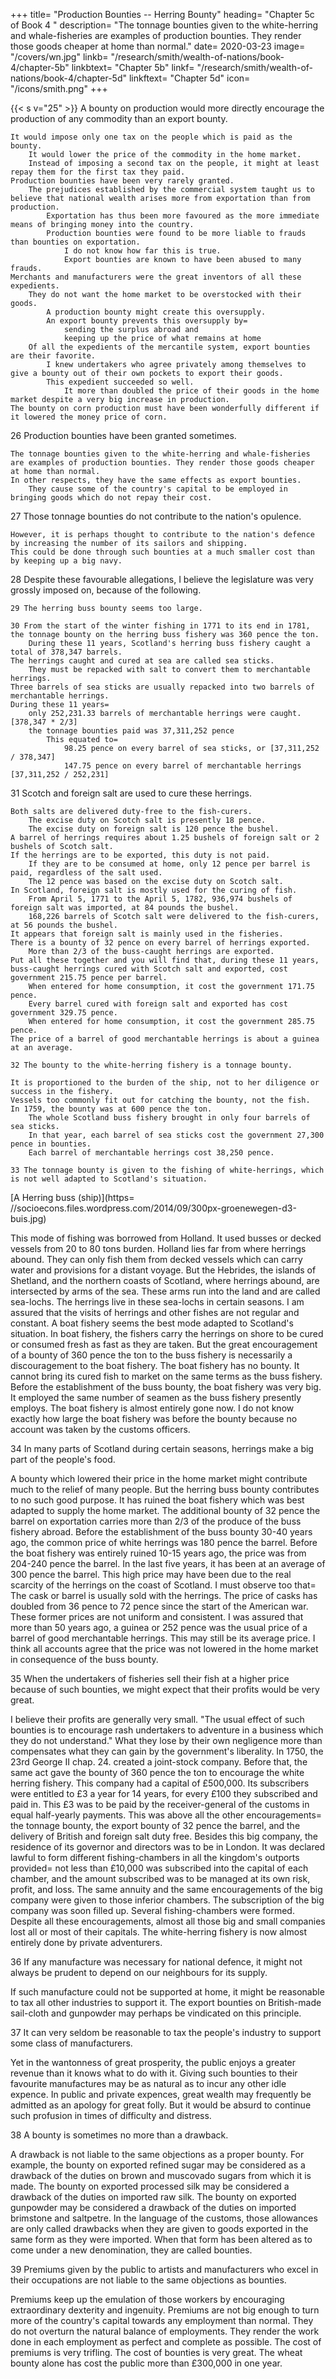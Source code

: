 +++
title=  "Production Bounties -- Herring Bounty"
heading=  "Chapter 5c of Book 4 "
description=  "The tonnage bounties given to the white-herring and whale-fisheries are examples of production bounties. They render those goods cheaper at home than normal."
date=  2020-03-23
image=  "/covers/wn.jpg"
linkb=  "/research/smith/wealth-of-nations/book-4/chapter-5b"
linkbtext=  "Chapter 5b"
linkf=  "/research/smith/wealth-of-nations/book-4/chapter-5d"
linkftext=  "Chapter 5d"
icon=  "/icons/smith.png"
+++


{{< s v="25" >}} A bounty on production would more directly encourage the production of any commodity than an export bounty.

    It would impose only one tax on the people which is paid as the bounty.
        It would lower the price of the commodity in the home market.
        Instead of imposing a second tax on the people, it might at least repay them for the first tax they paid.
    Production bounties have been very rarely granted.
        The prejudices established by the commercial system taught us to believe that national wealth arises more from exportation than from production.
            Exportation has thus been more favoured as the more immediate means of bringing money into the country.
            Production bounties were found to be more liable to frauds than bounties on exportation.
                I do not know how far this is true.
                Export bounties are known to have been abused to many frauds.
    Merchants and manufacturers were the great inventors of all these expedients.
        They do not want the home market to be overstocked with their goods.
            A production bounty might create this oversupply.
            An export bounty prevents this oversupply by= 
                sending the surplus abroad and
                keeping up the price of what remains at home
        Of all the expedients of the mercantile system, export bounties are their favorite.
            I knew undertakers who agree privately among themselves to give a bounty out of their own pockets to export their goods.
            This expedient succeeded so well.
                It more than doubled the price of their goods in the home market despite a very big increase in production.
    The bounty on corn production must have been wonderfully different if it lowered the money price of corn.

26 Production bounties have been granted sometimes.

    The tonnage bounties given to the white-herring and whale-fisheries are examples of production bounties. They render those goods cheaper at home than normal.
    In other respects, they have the same effects as export bounties.
        They cause some of the country's capital to be employed in bringing goods which do not repay their cost.

27 Those tonnage bounties do not contribute to the nation's opulence.

    However, it is perhaps thought to contribute to the nation's defence by increasing the number of its sailors and shipping.
    This could be done through such bounties at a much smaller cost than by keeping up a big navy.

28 Despite these favourable allegations, I believe the legislature was very grossly imposed on, because of the following.

    29 The herring buss bounty seems too large.

    30 From the start of the winter fishing in 1771 to its end in 1781, the tonnage bounty on the herring buss fishery was 360 pence the ton.
        During these 11 years, Scotland's herring buss fishery caught a total of 378,347 barrels.
    The herrings caught and cured at sea are called sea sticks.
        They must be repacked with salt to convert them to merchantable herrings.
    Three barrels of sea sticks are usually repacked into two barrels of merchantable herrings.
    During these 11 years= 
        only 252,231.33 barrels of merchantable herrings were caught. [378,347 * 2/3]
        the tonnage bounties paid was 37,311,252 pence
            This equated to= 
                98.25 pence on every barrel of sea sticks, or [37,311,252 / 378,347]
                147.75 pence on every barrel of merchantable herrings [37,311,252 / 252,231]

31 Scotch and foreign salt are used to cure these herrings.

    Both salts are delivered duty-free to the fish-curers.
        The excise duty on Scotch salt is presently 18 pence.
        The excise duty on foreign salt is 120 pence the bushel.
    A barrel of herrings requires about 1.25 bushels of foreign salt or 2 bushels of Scotch salt.
    If the herrings are to be exported, this duty is not paid.
        If they are to be consumed at home, only 12 pence per barrel is paid, regardless of the salt used.
        The 12 pence was based on the excise duty on Scotch salt.
    In Scotland, foreign salt is mostly used for the curing of fish.
        From April 5, 1771 to the April 5, 1782, 936,974 bushels of foreign salt was imported, at 84 pounds the bushel.
        168,226 barrels of Scotch salt were delivered to the fish-curers, at 56 pounds the bushel.
    It appears that foreign salt is mainly used in the fisheries.
    There is a bounty of 32 pence on every barrel of herrings exported.
        More than 2/3 of the buss-caught herrings are exported.
    Put all these together and you will find that, during these 11 years, buss-caught herrings cured with Scotch salt and exported, cost government 215.75 pence per barrel.
        When entered for home consumption, it cost the government 171.75 pence.
        Every barrel cured with foreign salt and exported has cost government 329.75 pence.
        When entered for home consumption, it cost the government 285.75 pence.
    The price of a barrel of good merchantable herrings is about a guinea at an average.

    32 The bounty to the white-herring fishery is a tonnage bounty.

    It is proportioned to the burden of the ship, not to her diligence or success in the fishery.
    Vessels too commonly fit out for catching the bounty, not the fish.
    In 1759, the bounty was at 600 pence the ton.
        The whole Scotland buss fishery brought in only four barrels of sea sticks.
        In that year, each barrel of sea sticks cost the government 27,300 pence in bounties.
        Each barrel of merchantable herrings cost 38,250 pence.

    33 The tonnage bounty is given to the fishing of white-herrings, which is not well adapted to Scotland's situation.

[A Herring buss (ship)](https= //socioecons.files.wordpress.com/2014/09/300px-groenewegen-d3-buis.jpg)


This mode of fishing was borrowed from Holland.
    It used busses or decked vessels from 20 to 80 tons burden.
Holland lies far from where herrings abound.
    They can only fish them from decked vessels which can carry water and provisions for a distant voyage.
But the Hebrides, the islands of Shetland, and the northern coasts of Scotland, where herrings abound, are intersected by arms of the sea.
    These arms run into the land and are called sea-lochs.
    The herrings live in these sea-lochs in certain seasons.
    I am assured that the visits of herrings and other fishes are not regular and constant.
A boat fishery seems the best mode adapted to Scotland's situation.
    In boat fishery, the fishers carry the herrings on shore to be cured or consumed fresh as fast as they are taken.
But the great encouragement of a bounty of 360 pence the ton to the buss fishery is necessarily a discouragement to the boat fishery.
    The boat fishery has no bounty.
        It cannot bring its cured fish to market on the same terms as the buss fishery.
    Before the establishment of the buss bounty, the boat fishery was very big.
        It employed the same number of seamen as the buss fishery presently employs.
        The boat fishery is almost entirely gone now.
I do not know exactly how large the boat fishery was before the bounty because no account was taken by the customs officers.

34 In many parts of Scotland during certain seasons, herrings make a big part of the people's food.

A bounty which lowered their price in the home market might contribute much to the relief of many people.
    But the herring buss bounty contributes to no such good purpose.
        It has ruined the boat fishery which was best adapted to supply the home market.
The additional bounty of 32 pence the barrel on exportation carries more than 2/3 of the produce of the buss fishery abroad.
    Before the establishment of the buss bounty 30-40 years ago, the common price of white herrings was 180 pence the barrel.
    Before the boat fishery was entirely ruined 10-15 years ago, the price was from 204-240 pence the barrel.
    In the last five years, it has been at an average of 300 pence the barrel.
        This high price may have been due to the real scarcity of the herrings on the coast of Scotland.
I must observe too that= 
    The cask or barrel is usually sold with the herrings.
    The price of casks has doubled from 36 pence to 72 pence since the start of the American war.
These former prices are not uniform and consistent.
I was assured that more than 50 years ago, a guinea or 252 pence was the usual price of a barrel of good merchantable herrings.
    This may still be its average price.
I think all accounts agree that the price was not lowered in the home market in consequence of the buss bounty.

35 When the undertakers of fisheries sell their fish at a higher price because of such bounties, we might expect that their profits would be very great.

I believe their profits are generally very small.
"The usual effect of such bounties is to encourage rash undertakers to adventure in a business which they do not understand."
    What they lose by their own negligence more than compensates what they can gain by the government's liberality.
In 1750, the 23rd George II chap. 24. created a joint-stock company.
    Before that, the same act gave the bounty of 360 pence the ton to encourage the white herring fishery.
    This company had a capital of £500,000.
    Its subscribers were entitled to £3 a year for 14 years, for every £100 they subscribed and paid in.
        This £3 was to be paid by the receiver-general of the customs in equal half-yearly payments.
        This was above all the other encouragements= 
            the tonnage bounty,
            the export bounty of 32 pence the barrel, and
            the delivery of British and foreign salt duty free.
Besides this big company, the residence of its governor and directors was to be in London.
    It was declared lawful to form different fishing-chambers in all the kingdom's outports provided= 
        not less than £10,000 was subscribed into the capital of each chamber, and
        the amount subscribed was to be managed at its own risk, profit, and loss.
    The same annuity and the same encouragements of the big company were given to those inferior chambers.
The subscription of the big company was soon filled up.
    Several fishing-chambers were formed.
Despite all these encouragements, almost all those big and small companies lost all or most of their capitals.
    The white-herring fishery is now almost entirely done by private adventurers.

36 If any manufacture was necessary for national defence, it might not always be prudent to depend on our neighbours for its supply.

If such manufacture could not be supported at home, it might be reasonable to tax all other industries to support it.
The export bounties on British-made sail-cloth and gunpowder may perhaps be vindicated on this principle.

37 It can very seldom be reasonable to tax the people's industry to support some class of manufacturers.

Yet in the wantonness of great prosperity, the public enjoys a greater revenue than it knows what to do with it.
    Giving such bounties to their favourite manufactures may be as natural as to incur any other idle expence.
In public and private expences, great wealth may frequently be admitted as an apology for great folly.
    But it would be absurd to continue such profusion in times of difficulty and distress.

38 A bounty is sometimes no more than a drawback.

A drawback is not liable to the same objections as a proper bounty.
For example, the bounty on exported refined sugar may be considered as a drawback of the duties on brown and muscovado sugars from which it is made.
    The bounty on exported processed silk may be considered a drawback of the duties on imported raw silk.
    The bounty on exported gunpowder may be considered a drawback of the duties on imported brimstone and saltpetre.
In the language of the customs, those allowances are only called drawbacks when they are given to goods exported in the same form as they were imported.
    When that form has been altered as to come under a new denomination, they are called bounties.

39 Premiums given by the public to artists and manufacturers who excel in their occupations are not liable to the same objections as bounties.

Premiums keep up the emulation of those workers by encouraging extraordinary dexterity and ingenuity.
Premiums are not big enough to turn more of the country's capital towards any employment than normal.
    They do not overturn the natural balance of employments.
    They render the work done in each employment as perfect and complete as possible.
The cost of premiums is very trifling.
The cost of bounties is very great. The wheat bounty alone has cost the public more than £300,000 in one year.
